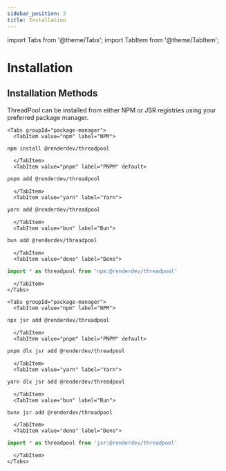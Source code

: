 ```yaml
---
sidebar_position: 2
title: Installation
---
```


import Tabs from '@theme/Tabs';
import TabItem from '@theme/TabItem';

# Installation

## Installation Methods

ThreadPool can be installed from either NPM or JSR registries using your preferred package manager.

<Tabs>
  <TabItem value="npm" label="NPM">

    <Tabs groupId="package-manager">
      <TabItem value="npm" label="NPM">

```bash
npm install @renderdev/threadpool
```

      </TabItem>
      <TabItem value="pnpm" label="PNPM" default>

```bash
pnpm add @renderdev/threadpool
```

      </TabItem>
      <TabItem value="yarn" label="Yarn">

```bash
yarn add @renderdev/threadpool
```

      </TabItem>
      <TabItem value="bun" label="Bun">

```bash
bun add @renderdev/threadpool
```

      </TabItem>
      <TabItem value="deno" label="Deno">

```ts
import * as threadpool from 'npm:@renderdev/threadpool'
```

      </TabItem>
    </Tabs>

  </TabItem>
  <TabItem value="jsr" label="JSR" default>

    <Tabs groupId="package-manager">
      <TabItem value="npm" label="NPM">

```bash
npx jsr add @renderdev/threadpool
```

      </TabItem>
      <TabItem value="pnpm" label="PNPM" default>

```bash
pnpm dlx jsr add @renderdev/threadpool
```

      </TabItem>
      <TabItem value="yarn" label="Yarn">

```bash
yarn dlx jsr add @renderdev/threadpool
```

      </TabItem>
      <TabItem value="bun" label="Bun">

```bash
bunx jsr add @renderdev/threadpool
```

      </TabItem>
      <TabItem value="deno" label="Deno">

```ts
import * as threadpool from 'jsr:@renderdev/threadpool'
```

      </TabItem>
    </Tabs>

  </TabItem>
</Tabs>
